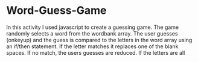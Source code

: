 # Word-Guess-Game

In this activity I used javascript to create a guessing game. The game randomly selects a word from the wordbank array. The user guesses (onkeyup) and the guess is compared to the letters in the word array using an if/then statement. If the letter matches it replaces one of the blank spaces. If no match, the users guesses are reduced. If the letters are all 
